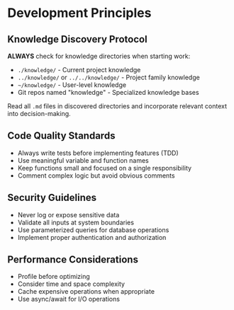 # Development Principles

## Knowledge Discovery Protocol

**ALWAYS** check for knowledge directories when starting work:
- `./knowledge/` - Current project knowledge  
- `../knowledge/` or `../../knowledge/` - Project family knowledge
- `~/knowledge/` - User-level knowledge
- Git repos named "knowledge" - Specialized knowledge bases

Read all `.md` files in discovered directories and incorporate relevant context into decision-making.

## Code Quality Standards
- Always write tests before implementing features (TDD)
- Use meaningful variable and function names
- Keep functions small and focused on a single responsibility
- Comment complex logic but avoid obvious comments

## Security Guidelines
- Never log or expose sensitive data
- Validate all inputs at system boundaries
- Use parameterized queries for database operations
- Implement proper authentication and authorization

## Performance Considerations
- Profile before optimizing
- Consider time and space complexity
- Cache expensive operations when appropriate
- Use async/await for I/O operations